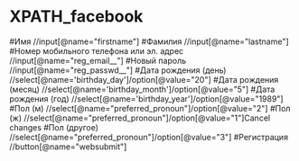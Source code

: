 # XPATH_facebook

#Имя	//input[@name="firstname"]
#Фамилия	//input[@name="lastname"]
#Номер мобильного телефона или эл. адрес	//input[@name="reg_email__"]
#Новый пароль	//input[@name="reg_passwd__"]
#Дата рождения (день)	//select[@name='birthday_day']/option[@value="20"]
#Дата рождения (месяц)	//select[@name='birthday_month']/option[@value="5"]
#Дата рождения (год)	//select[@name='birthday_year']/option[@value="1989"]
#Пол (м)	//select[@name="preferred_pronoun"]/option[@value="2"]
#Пол (ж)	//select[@name="preferred_pronoun"]/option[@value="1"]Cancel changes
#Пол (другое)	//select[@name="preferred_pronoun"]/option[@value="3"]
#Регистрация	//button[@name="websubmit"]
